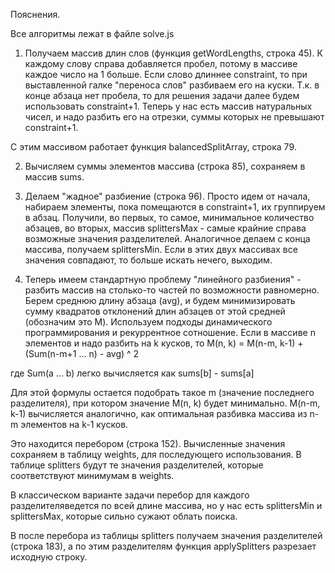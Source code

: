 Пояснения.

Все алгоритмы лежат в файле solve.js

1) Получаем массив длин слов (функция getWordLengths, строка 45). 
К каждому слову справа добавляется пробел, потому в массиве каждое число на 1 больше.
Если слово длиннее constraint, то при выставленной галке "переноса слов" разбиваем его на куски.
Т.к. в конце абзаца нет пробела, то для решения задачи далее будем использовать constraint+1.
Теперь у нас есть массив натуральных чисел, и надо разбить его на отрезки, суммы которых не превышают constraint+1.

С этим массивом работает функция balancedSplitArray, строка 79.

2) Вычисляем суммы элементов массива (строка 85), сохраняем в массив sums.

3) Делаем "жадное" разбиение (строка 96). 
Просто идем от начала, набираем элементы, пока помещаются в constraint+1, их группируем в абзац.
Получили, во первых, то самое, минимальное количество абзацев, во вторых, массив splittersMax - самые крайние справа возможные значения разделителей.
Аналогичное делаем с конца массива, получаем splittersMin.
Если в этих двух массивах все значения совпадают, то больше искать нечего, выходим.

4) Теперь имеем стандартную проблему "линейного разбиения" - разбить массив на столько-то частей по возможности равномерно.
Берем среднюю длину абзаца (avg), и будем минимизировать сумму квадратов отклонений длин абзацев от этой средней (обозначим это M).
Используем подходы динамического программирования и рекуррентное сотношение.
Если в массиве n элементов и надо разбить на k кусков, то 
M(n, k) = M(n-m, k-1) + (Sum(n-m+1 ... n) - avg) ^ 2

где Sum(a ... b) легко вычисляется как sums[b] - sums[a]

Для этой формулы остается подобрать такое m (значение последнего разделителя), при котором значение M(n, k) будет минимально. 
M(n-m, k-1) вычисляется аналогично, как оптимальная разбивка массива из n-m элементов на k-1 кусков.

Это находится перебором (строка 152). Вычисленные значения сохраняем в таблицу weights, для последующего использования.
В таблице splitters будут те значения разделителей, которые соответствуют минимумам в weights.

В классическом варианте задачи перебор для каждого разделителяведется по всей длине массива, 
но у нас есть splittersMin и splittersMax, которые сильно сужают облать поиска.

В после перебора из таблицы splitters получаем значения разделителей (строка 183), 
а по этим разделителям функция applySplitters разрезает исходную строку.
